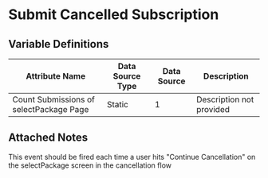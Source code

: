 # Submit Cancelled Subscription

### 

## Variable Definitions

| Attribute Name|Data Source Type|Data Source|Description|
| --- | --- | --- | --- |
|Count Submissions of selectPackage Page|Static|1|Description not provided|

## Attached Notes

<p>This event should be fired each time a user hits "Continue Cancellation" on the selectPackage screen in the cancellation flow</p>
